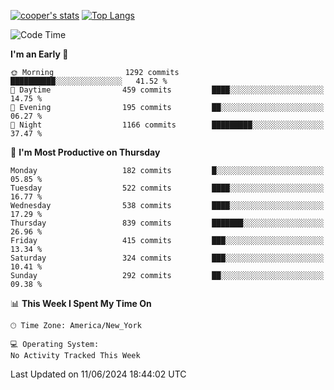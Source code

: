 [![cooper's stats](https://github-readme-stats-l2ak-km2n59e3j-coopjzs-projects.vercel.app/api?username=coopjz&count_private=true)](https://github.com/coopjz/github-readme-stats)
[![Top Langs](https://github-readme-stats-l2ak-km2n59e3j-coopjzs-projects.vercel.app/api/top-langs/?username=coopjz&count_private=true&langs_count=8&layout=compact&&hide=C)](https://github.com/coopjz/github-readme-stats)
<!--START_SECTION:waka-->
![Code Time](http://img.shields.io/badge/Code%20Time-36%20hrs%2016%20mins-blue)

**I'm an Early 🐤** 

```text
🌞 Morning                1292 commits        ██████████░░░░░░░░░░░░░░░   41.52 % 
🌆 Daytime                459 commits         ████░░░░░░░░░░░░░░░░░░░░░   14.75 % 
🌃 Evening                195 commits         ██░░░░░░░░░░░░░░░░░░░░░░░   06.27 % 
🌙 Night                  1166 commits        █████████░░░░░░░░░░░░░░░░   37.47 % 
```
📅 **I'm Most Productive on Thursday** 

```text
Monday                   182 commits         █░░░░░░░░░░░░░░░░░░░░░░░░   05.85 % 
Tuesday                  522 commits         ████░░░░░░░░░░░░░░░░░░░░░   16.77 % 
Wednesday                538 commits         ████░░░░░░░░░░░░░░░░░░░░░   17.29 % 
Thursday                 839 commits         ███████░░░░░░░░░░░░░░░░░░   26.96 % 
Friday                   415 commits         ███░░░░░░░░░░░░░░░░░░░░░░   13.34 % 
Saturday                 324 commits         ███░░░░░░░░░░░░░░░░░░░░░░   10.41 % 
Sunday                   292 commits         ██░░░░░░░░░░░░░░░░░░░░░░░   09.38 % 
```


📊 **This Week I Spent My Time On** 

```text
🕑︎ Time Zone: America/New_York

💻 Operating System: 
No Activity Tracked This Week
```


 Last Updated on 11/06/2024 18:44:02 UTC
<!--END_SECTION:waka-->
